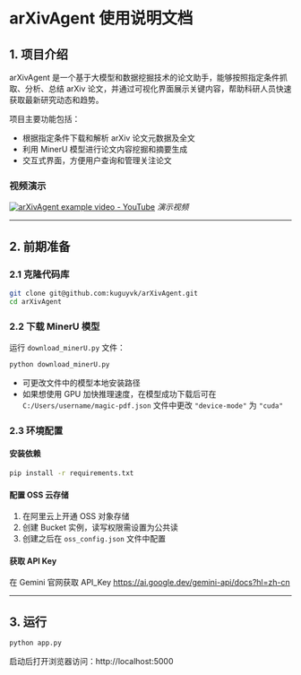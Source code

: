 # arXivAgent 使用说明文档

## 1. 项目介绍

arXivAgent 是一个基于大模型和数据挖掘技术的论文助手，能够按照指定条件抓取、分析、总结 arXiv 论文，并通过可视化界面展示关键内容，帮助科研人员快速获取最新研究动态和趋势。

项目主要功能包括：

- 根据指定条件下载和解析 arXiv 论文元数据及全文
- 利用 MinerU 模型进行论文内容挖掘和摘要生成
- 交互式界面，方便用户查询和管理关注论文

### 视频演示

[![arXivAgent example video - YouTube](https://res.cloudinary.com/marcomontalbano/image/upload/v1750208970/video_to_markdown/images/youtube--w4jNM3CX9F0-c05b58ac6eb4c4700831b2b3070cd403.jpg)](https://www.youtube.com/watch?v=w4jNM3CX9F0 "arXivAgent example video - YouTube")
*演示视频*

---

## 2. 前期准备

### 2.1 克隆代码库

```bash
git clone git@github.com:kuguyvk/arXivAgent.git
cd arXivAgent
```

### 2.2 下载 MinerU 模型

运行 `download_minerU.py` 文件：

```bash
python download_minerU.py
```

- 可更改文件中的模型本地安装路径
- 如果想使用 GPU 加快推理速度，在模型成功下载后可在 `C:/Users/username/magic-pdf.json` 文件中更改 `"device-mode"` 为 `"cuda"`

### 2.3 环境配置

#### 安装依赖

```bash
pip install -r requirements.txt
```

#### 配置 OSS 云存储

1. 在阿里云上开通 OSS 对象存储
2. 创建 Bucket 实例，读写权限需设置为公共读
3. 创建之后在 `oss_config.json` 文件中配置

#### 获取 API Key

在 Gemini 官网获取 API_Key https://ai.google.dev/gemini-api/docs?hl=zh-cn

---

## 3. 运行

```bash
python app.py
```

启动后打开浏览器访问：http://localhost:5000
